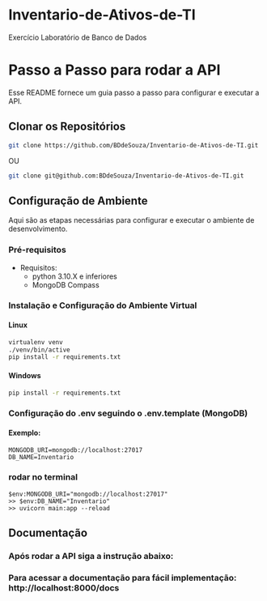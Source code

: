 # Inventario-de-Ativos-de-TI
Exercício Laboratório de Banco de Dados

# Passo a Passo para rodar a API

Esse README fornece um guia passo a passo para configurar e executar a API.

## Clonar os Repositórios
```bash
git clone https://github.com/BDdeSouza/Inventario-de-Ativos-de-TI.git
```
OU
```bash
git clone git@github.com:BDdeSouza/Inventario-de-Ativos-de-TI.git
```

## Configuração de Ambiente

Aqui são as etapas necessárias para configurar e executar o ambiente de desenvolvimento.

### Pré-requisitos

- Requisitos:
  - python 3.10.X e inferiores
  - MongoDB Compass

  
### Instalação e Configuração do Ambiente Virtual
#### Linux
```bash
virtualenv venv
./venv/bin/active
pip install -r requirements.txt
```
#### Windows
```bash
pip install -r requirements.txt
```

### Configuração do .env seguindo o .env.template (MongoDB)
#### Exemplo:
```
MONGODB_URI=mongodb://localhost:27017
DB_NAME=Inventario
```

### rodar no terminal
```
$env:MONGODB_URI="mongodb://localhost:27017"
>> $env:DB_NAME="Inventario"
>> uvicorn main:app --reload 
```


## Documentação
### Após rodar a API siga a instrução abaixo:
###  Para acessar a documentação para fácil implementação: http://localhost:8000/docs

